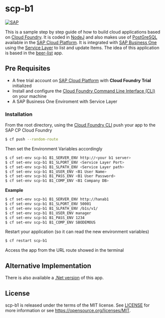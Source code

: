 # scp-b1
[![SAP](https://i.imgur.com/kkQTp3m.png)](https://cloudplatform.sap.com)

This is a sample step by step guide of how to build cloud applications based on [Cloud Foundry](https://www.cloudfoundry.org/). 
It is coded in [NodeJ](https://nodejs.org/en/) and also makes use of [PostGreSQL](https://cloudplatform.sap.com/dmp/capabilities/us/product/PostgreSQL-on-SAP-Cloud-Platform/) available in the [SAP Cloud Platform](https://cloudplatform.sap.com). 
It is integrated with [SAP Business One](https://www.sap.com/uk/products/business-one.html) using the [Service Layer](https://www.youtube.com/watch?v=zaF_i7x9-s0&list=PLMdHXbewhZ2QsgYSICRQuoL8lkoEHjNzS&index=22) to list and update Items. 
The idea of this application is based in the [beer-list](https://github.com/mariantalla/beer-list) app.


## Pre Requisites
* A free trial account on  [SAP Cloud Platform](https://developers.sap.com/tutorials/cp-trial-quick-onboarding.html) with **Cloud Foundry Trial** initialized
* Install and configure the [Cloud Foundry Command Line Interface (CLI)](https://help.sap.com/viewer/65de2977205c403bbc107264b8eccf4b/Cloud/en-US/75125ef1e60e490e91eb58fe48c0f9e7.html#loio4ef907afb1254e8286882a2bdef0edf4) on your machine   
* A SAP Business One Enviroment with Service Layer 

### Installation
From the root directory, using the [Cloud Foundry CLI](https://docs.cloudfoundry.org/cf-cli/install-go-cli.html) push your app to the SAP CP Cloud Foundry
```sh
$ cf push --random-route
```
Then set the Environment Variables accordingly
```sh
$ cf set-env scp-b1 B1_SERVER_ENV http://<your b1 server>
$ cf set-env scp-b1 B1_SLPORT_ENV <Service Layer Port>
$ cf set-env scp-b1 B1_SLPATH_ENV <Service Layer path>
$ cf set-env scp-b1 B1_USER_ENV <B1 User Name>
$ cf set-env scp-b1 B1_PASS_ENV <B1 User Password>
$ cf set-env scp-b1 B1_COMP_ENV <B1 Company DB>
```
**Example**
```sh
$ cf set-env scp-b1 B1_SERVER_ENV http://hanab1
$ cf set-env scp-b1 B1_SLPORT_ENV 50001
$ cf set-env scp-b1 B1_SLPATH_ENV /b1s/v1/      
$ cf set-env scp-b1 B1_USER_ENV manager
$ cf set-env scp-b1 B1_PASS_ENV 1234
$ cf set-env scp-b1 B1_COMP_ENV SBODEMOUS
```

Restart your application (so it can read the new environment variables)
```sh
$ cf restart scp-b1
```

Access the app from the URL route showed in the terminal

## Alternative Implementation
There is also available a [.Net version](https://github.com/B1SA/cfNetDemo) of this app.

## License
scp-b1 is released under the terms of the MIT license. See [LICENSE](LICENSE) for more information or see https://opensource.org/licenses/MIT.

